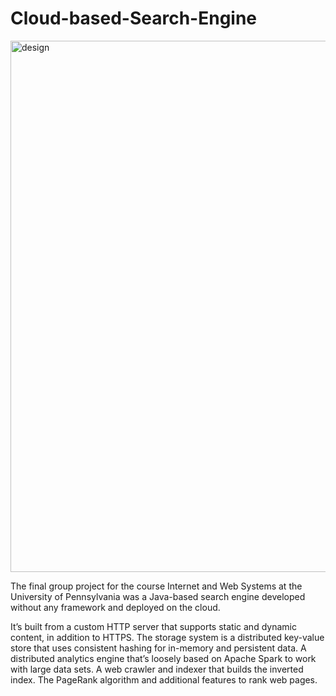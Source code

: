 # Cloud-based-Search-Engine

<img width="850" alt="design" src="https://github.com/user-attachments/assets/13403a38-7d88-417c-8a5c-1b2d3dedeab5" />


The final group project for the course Internet and Web Systems at the University of Pennsylvania was a Java-based search engine developed without any framework and deployed on the cloud. 

It’s built from a custom HTTP server that supports static and dynamic content, in addition to HTTPS. The storage system is a distributed key-value store that uses consistent hashing for in-memory and persistent data. 
A distributed analytics engine that’s loosely based on Apache Spark to work with large data sets.
A web crawler and indexer that builds the inverted index.
The PageRank algorithm and additional features to rank web pages.
